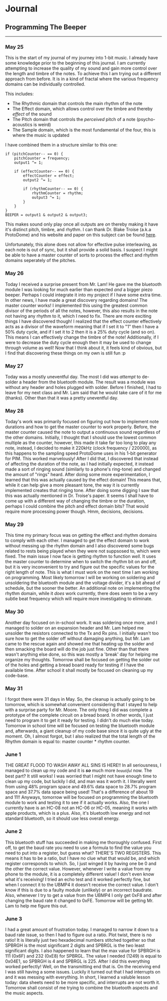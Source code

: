 # Journal

## Programming The Beeper

---

### May 25

This is the start of my journal of my journey into 1-bit music. I already have some knowledge prior to the beginning
of this journal. I am currently attempting to increase the quality of my sound and gain more control over the length
and timbre of the notes. To achieve this I am trying out a different approach from before. It is in a kind of fractal
where the various frequency domains can be individually controlled.

This includes:

- The Rhythmic domain that controls the main rhythm of the note
- The Effect domain, which allows control over the timbre and thereby *effect* of the sound
- The Pitch domain that controls the *perceived* pitch of a note (psycho-acoustics is weird)
- The Sample domain, which is the most fundamental of the four, this is where the music is updated

I have combined them in a structure similar to this one:

	if (pitchCounter-- == 0) {
		pitchCounter = frequency;
		output1 ^= 1;

		if (effectCounter-- == 0) {
			effectCounter = effect;
			output2 ^= 1;

			if (rhythmCounter-- == 0) {
				rhythmCounter = rhythm;
				output3 ^= 1;
			}
		}
	}
	BEEPER = output1 & output2 & output3;

This makes sound only play once all outputs are *on* thereby making it have it's distinct pitch, timbre, and rhythm. I can thank Dr. Blake Troise
(a.k.a ProtoDome) and his website and paper on this subject can be found [here](https://phd.protodome.com/).

Unfortunately, this alone does not allow for effective pulse interleaving, as each note is out of sync, but it shall provide a solid basis.
I suspect I might be able to have a master counter of sorts to process the effect and rhythm domains seperately of the pitches.

### May 26

Today I received a surprise present from Mr. Lam! He gave me the bluetooth module I was looking for much earlier than expected *and* a bigger piezo beeper. Perhaps I could
integrate it into my project if I have some extra time. In other news, I have made a great discovery regarding domains! The master counter works! I implemented this using
the greatest common divisor of the periods of all the notes, however, this also results in the note not having any rhythm to it, which I need to fix. There are more exciting
things I have discovered though! I realized that the effect counter effectively acts as a divisor of the waveform meaning that if I set it to "1" then I have a 50% duty cycle,
and if I set it to 2 then it is a 25% duty cycle (and so on). This means I can effectively change the timbre of the note! Additionally, if I were to decrease the duty cycle
enough then it may be used to change through volume as well! Now that I think about it, it feels kind of obvious, but I find that discovering these things on my own is
still fun :p

### May 27

Today was a mostly uneventful day. The most I did was *attempt* to de-solder a header from the bluetooth module. The result was a module was without any header and holes
plugged with solder. Before I finished, I had to leave for my next class and Mr. Lam said that he would take care of it for me (thanks). Other than that it was a pretty uneventful
day.

### May 28

Today's work was primarily focused on figuring out how to implement note durations and how to get the master counter to work properly. Before, the master counter caused the note to
output a continuous sound regardless of the other domains. Initially, I thought that I should use the lowest common multiple as the counter, however, this made it take far too long to
play any note, instead, I decided to make it 220kHz (clock frequency / 220000), as this happens to the sampling speed ProtoDome uses in his 1-bit generator for PIM. This worked marvelously!
After I did that, I discovered that instead of affecting the duration of the note, as I had initially expected, it instead made a sort of ringing sound (similarly to a phone's ring-tone)
and changed the amount of "rings" heard. After doing some more experimentation, I learned that this was actually caused by the effect domain! This means that, while it can help give a more pleasant
tone, the way it is currently implemented creates that ringing tone. After doing some digging I saw that this was actually mentioned in Dr. Troise's paper. It seems I shall have to come up
with a different way of changing the timbre or the duration, perhaps I could combine the pitch and effect domain bits? That would require more processing power though. Hmm, decisions, decisions.

### May 29

This time my primary focus was on getting the effect and rhythm domains to comply with each other. I managed to get the effect domain to work without messing up the rhythm domain and I also discovered
some bugs related to rests being played when they were not suppsosed to, which were fixed. The main issue I now face is getting rhythm to function *well*. It uses the master counter to 
determine when to switch the rhythm bit on and off, but it is very inconvenient to try and figure out the specific values for the right length of note. This is what I must work on the next time
I am working on programming. Most likely tomorrow I will be working on soldering and unsoldering the bluetooth module and the voltage divider, it's a bit ahead of schedule, but the sooner the better.
An additional note on implementing the rhythm domain, while it *does* work currently, there does seem to be a very subtle beat frequency which will require more investigating to eliminate.

### May 30

Another day focused on in-school work. It was soldering once more, and I managed to solder on an expansion header and Mr. Lam helped me unsolder the resistors connected to the Tx and Rx pins.
I initially wasn't too sure how to get the solder off without damaging anything, but Mr. Lam came to the rescue again and showed me that heating up the solder and then smacking the board will do the job
just fine. Other than that there wasn't anything else done, so this was mostly a 'break' day for helping me organize my thoughts. Tomorrow shall be focused on getting the solder out of the holes
and getting a bread board ready for testing if I have the available time. After school it shall mostly be focused on cleaning up my code-base.

### May 31

I forgot there were 31 days in May. So, the cleanup is actually going to be tomorrow, which is somewhat convenient considering that I stayed to help with a surprise party for Mr. Moore. 
The only thing I did was complete a prototype of the complete circuit on a bread board. In other words, I just need to program it to get it ready for testing. I didn't do much else today. Tomorrow
in school time will be focused on testing the bluetooth module and, afterwards, a giant cleanup of my code base since it is quite ugly at the moment. Oh, I almost forgot, but I also realized that the total
length of the Rhythm domain is equal to: master counter * rhythm counter. 

### June 1

THE GREAT FLOOD TO WASH AWAY ALL SINS IS HERE!! In all seriousness, I managed to clean up my code and it is ***so*** much more *<span style="font-family:Brush Script MT;">beautiful</span>* now.
The best part? It still works! I was worried that I might not have enough time to clean up my code, but luckily I did, and man was it worth it. I literally went from using 48% program space and
49.6% data space to 28.7% program space and 37.7% data space being used! That's a difference of about 19 and 11!! Anyways, tomorrow will be focused on programming the bluetooth module to work and
testing it to see if it actually works. Also, the one I currently have is an HC-08 not an HC-06 or HC-05, meaning it works with apple products, which is a plus. Also, it's bluetooth low energy
and not standard bluetooth, so it should use less overall energy.

### June 2

This bluetooth stuff has succeeded in making me thoroughly confused. First off, to get the baud rate you need to use a formula to find the value you need to put into a register, but guess what?
THERE'S TWO REGISTERS. This means it has to be a ratio, but I have no clue what that would be, and which register corresponds to which. So, I just winged it by having one be 0 and the other the
correct value. However, whenever I write a value from my phone to the module, it is a completely different value! I don't even know what it's receiving! I tried an echo test and it worked perfectly
fine, but when I connect it to the UBMP4 it doesn't receive the correct value. I don't know if this is due to a faulty module (unlikely) or an incorrect baudrate. Also, whenever I try to get a value 
from the UBMP4 I only get 0xF8 and after changing the baud rate it changed to 0xFE. Tomorrow will be getting Mr. Lam to help me figure this out.

### June 3

I had a great amount of frustration today. I managed to narrow it down to a baud rate issue, so then I had to figure out a ratio. Plot twist, there is no ratio! It is literally just two hexadecimal
numbers stitched together so that SPBRGH is the most significant 2 digits and SPBRGL is the two least significant digits. I also happened to learn that the max value for SPBRGH is 111 (0x6F) and 232 (0xE8)
for SPBRGL. The value I needed (1249) is equal to 0x04E1, so SPBRGH is 4 and SPBRGL is 225. After I did this everything worked perfectly! Well, on the transmitting end that is. On the receiving end I was
still having a some issues. Luckily it turned out that I had interrupts on and it was messing with everything. In short, I learned a valuble lesson today: data sheets need to be more specific, and interrupts
are not worth it. Tomorrow shall consist of me trying to combine the bluetooth aspects and the music aspects.